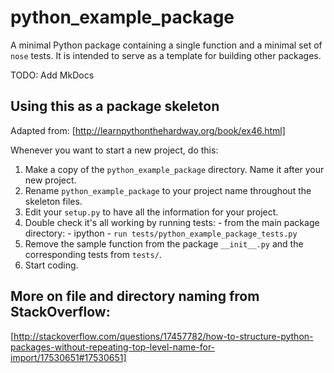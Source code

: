 # python_example_package

A minimal Python package containing a single function and a minimal set of `nose` tests.
It is intended to serve as a template for building other packages.

TODO: Add MkDocs

## Using this as a package skeleton

Adapted from: [http://learnpythonthehardway.org/book/ex46.html]

Whenever you want to start a new project, do this:

1. Make a copy of the `python_example_package` directory. Name it after your new project.
2. Rename `python_example_package` to your project name throughout the skeleton files. 
3. Edit your `setup.py` to have all the information for your project.
4. Double check it's all working by running tests:
       - from the main package directory:
	   - ipython
	   - `run tests/python_example_package_tests.py`
5. Remove the sample function from the package `__init__.py` and the corresponding tests from `tests/`.
6. Start coding.


## More on file and directory naming from StackOverflow:

[http://stackoverflow.com/questions/17457782/how-to-structure-python-packages-without-repeating-top-level-name-for-import/17530651#17530651]

